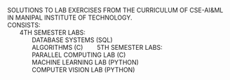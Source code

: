 SOLUTIONS TO LAB EXERCISES FROM THE CURRICULUM OF CSE-AI&ML IN MANIPAL INSTITUTE OF TECHNOLOGY.  
CONSISTS:    
&ensp;&ensp;&ensp;&ensp;4TH SEMESTER LABS:  
&ensp;&ensp;&ensp;&ensp;&ensp;&ensp;&ensp;&ensp;DATABASE SYSTEMS (SQL)  
&ensp;&ensp;&ensp;&ensp;&ensp;&ensp;&ensp;&ensp;ALGORITHMS (C)
&ensp;&ensp;&ensp;&ensp;5TH SEMESTER LABS:  
&ensp;&ensp;&ensp;&ensp;&ensp;&ensp;&ensp;&ensp;PARALLEL COMPUTING LAB (C)  
&ensp;&ensp;&ensp;&ensp;&ensp;&ensp;&ensp;&ensp;MACHINE LEARNING LAB (PYTHON)  
&ensp;&ensp;&ensp;&ensp;&ensp;&ensp;&ensp;&ensp;COMPUTER VISION LAB (PYTHON)  
	
